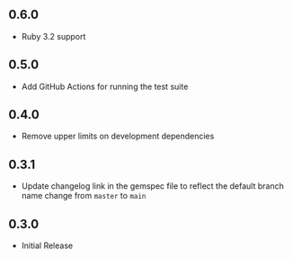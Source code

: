## 0.6.0
- Ruby 3.2 support

## 0.5.0
- Add GitHub Actions for running the test suite

## 0.4.0
- Remove upper limits on development dependencies

## 0.3.1
- Update changelog link in the gemspec file to reflect the default branch name change from `master` to `main`

## 0.3.0  
- Initial Release
